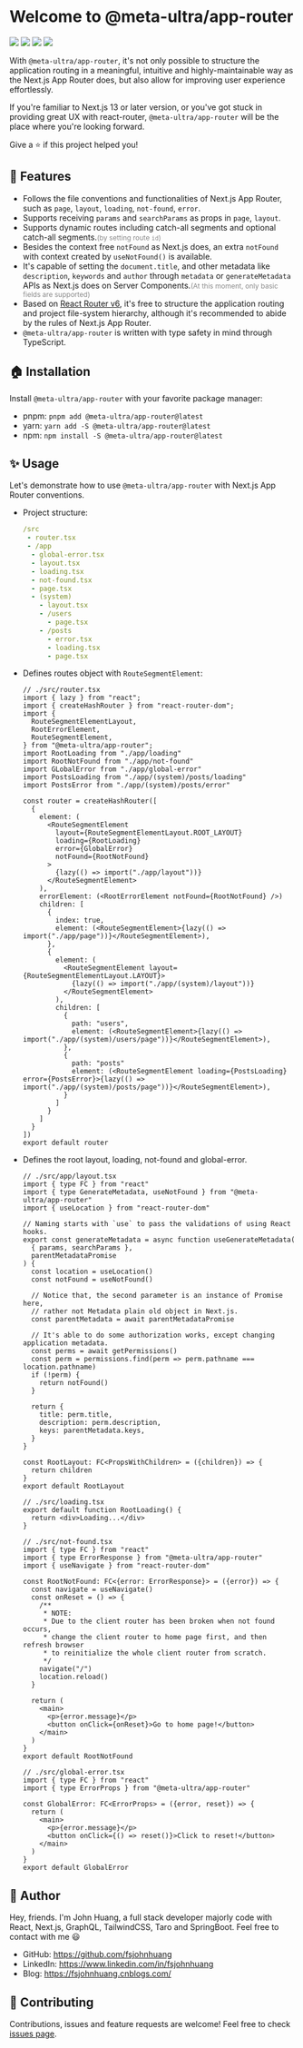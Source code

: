 # Welcome to @meta-ultra/app-router

<div>
  <img style="display:inline;" src="https://img.shields.io/github/package-json/v/meta-ultra/app-router?filename=packages%2Fapp-router%2Fpackage.json">
  <img style="display:inline;" src="https://img.shields.io/bundlephobia/min/%40meta-ultra/app-router">
  <img style="display:inline;" src="https://img.shields.io/bundlejs/size/%40meta-ultra/app-router">
  <img style="display:inline;" src="https://img.shields.io/github/license/meta-ultra/app-router">
</div>

With `@meta-ultra/app-router`, it's not only possible to structure the application routing in a meaningful, intuitive and highly-maintainable way as the Next.js App Router does, but also allow for improving user experience effortlessly.

If you're familiar to Next.js 13 or later version, or you've got stuck in providing great UX with react-router, `@meta-ultra/app-router` will be the place where you're looking forward.

Give a ⭐️ if this project helped you!

## 🌟 Features

- Follows the file conventions and functionalities of Next.js App Router, such as `page`, `layout`, `loading`, `not-found`, `error`.
- Supports receiving `params` and `searchParams` as props in `page`, `layout`.
- Supports dynamic routes including catch-all segments and optional catch-all segments.<span style="font-size: 12px; color: #888;">(by setting route `id`)</span>
- Besides the context free `notFound` as Next.js does, an extra `notFound` with context created by `useNotFound()` is available.
- It's capable of setting the `document.title`, and other metadata like `description`, `keywords` and `author` through `metadata` or `generateMetadata` APIs as Next.js does on Server Components.<span style="font-size: 12px; color: #888;">(At this moment, only basic fields are supported)</span>
- Based on [React Router v6](https://reactrouter.com/), it's free to structure the application routing and project file-system hierarchy, although it's recommended to abide by the rules of Next.js App Router.
- `@meta-ultra/app-router` is written with type safety in mind through TypeScript.

## 🏠 Installation

Install `@meta-ultra/app-router` with your favorite package manager:

- pnpm: `pnpm add @meta-ultra/app-router@latest`
- yarn: `yarn add -S @meta-ultra/app-router@latest`
- npm: `npm install -S @meta-ultra/app-router@latest`

## ✨ Usage

Let's demonstrate how to use `@meta-ultra/app-router` with Next.js App Router conventions.

- Project structure:

  ```yaml
  /src
   - router.tsx
   - /app
    - global-error.tsx
    - layout.tsx
    - loading.tsx
    - not-found.tsx
    - page.tsx
    - (system)
      - layout.tsx
      - /users
        - page.tsx
      - /posts
        - error.tsx
        - loading.tsx
        - page.tsx
  ```

- Defines routes object with `RouteSegmentElement`:

  ```tsx
  // ./src/router.tsx
  import { lazy } from "react";
  import { createHashRouter } from "react-router-dom";
  import {
    RouteSegmentElementLayout,
    RootErrorElement,
    RouteSegmentElement,
  } from "@meta-ultra/app-router";
  import RootLoading from "./app/loading"
  import RootNotFound from "./app/not-found"
  import GLobalError from "./app/global-error"
  import PostsLoading from "./app/(system)/posts/loading"
  import PostsError from "./app/(system)/posts/error"

  const router = createHashRouter([
    {
      element: (
        <RouteSegmentElement 
          layout={RouteSegmentElementLayout.ROOT_LAYOUT} 
          loading={RootLoading} 
          error={GlobalError}
          notFound={RootNotFound}
        >
          {lazy(() => import("./app/layout"))}
        </RouteSegmentElement>
      ),
      errorElement: (<RootErrorElement notFound={RootNotFound} />)
      children: [
        {
          index: true,
          element: (<RouteSegmentElement>{lazy(() => import("./app/page"))}</RouteSegmentElement>),
        },
        {
          element: (
            <RouteSegmentElement layout={RouteSegmentElementLayout.LAYOUT}>
              {lazy(() => import("./app/(system)/layout"))}
            </RouteSegmentElement>
          ),
          children: [
            {
              path: "users",
              element: (<RouteSegmentElement>{lazy(() => import("./app/(system)/users/page"))}</RouteSegmentElement>),
            },
            {
              path: "posts"
              element: (<RouteSegmentElement loading={PostsLoading} error={PostsError}>{lazy(() => import("./app/(system)/posts/page"))}</RouteSegmentElement>),
            }
          ]
        }
      ]
    }
  ])
  export default router
  ```

- Defines the root layout, loading, not-found and global-error.

  ```tsx
  // ./src/app/layout.tsx
  import { type FC } from "react"
  import { type GenerateMetadata, useNotFound } from "@meta-ultra/app-router"
  import { useLocation } from "react-router-dom"

  // Naming starts with `use` to pass the validations of using React hooks.
  export const generateMetadata = async function useGenerateMetadata(
    { params, searchParams }, 
    parentMetadataPromise
  ) {
    const location = useLocation()
    const notFound = useNotFound()

    // Notice that, the second parameter is an instance of Promise here, 
    // rather not Metadata plain old object in Next.js.
    const parentMetadata = await parentMetadataPromise

    // It's able to do some authorization works, except changing application metadata.
    const perms = await getPermissions()
    const perm = permissions.find(perm => perm.pathname === location.pathname)
    if (!perm) {
      return notFound()
    }

    return {
      title: perm.title,
      description: perm.description,
      keys: parentMetadata.keys,
    }
  } 

  const RootLayout: FC<PropsWithChildren> = ({children}) => {
    return children
  }
  export default RootLayout

  // ./src/loading.tsx
  export default function RootLoading() {
    return <div>Loading...</div>
  }

  // ./src/not-found.tsx
  import { type FC } from "react"
  import { type ErrorResponse } from "@meta-ultra/app-router"
  import { useNavigate } from "react-router-dom"

  const RootNotFound: FC<{error: ErrorResponse}> = ({error}) => {
    const navigate = useNavigate()
    const onReset = () => {
      /**
       * NOTE:
       * Due to the client router has been broken when not found occurs,
       * change the client router to home page first, and then refresh browser 
       * to reinitialize the whole client router from scratch.
       */ 
      navigate("/")
      location.reload()
    }

    return (
      <main>
        <p>{error.message}</p>
        <button onClick={onReset}>Go to home page!</button>
      </main>
    )
  }
  export default RootNotFound

  // ./src/global-error.tsx
  import { type FC } from "react"
  import { type ErrorProps } from "@meta-ultra/app-router"

  const GlobalError: FC<ErrorProps> = ({error, reset}) => {
    return (
      <main>
        <p>{error.message}</p>
        <button onClick={() => reset()}>Click to reset!</button>
      </main>
    )
  }
  export default GlobalError
  ```

## 👶 Author

Hey, friends. I'm John Huang, a full stack developer majorly code with React, Next.js, GraphQL, TailwindCSS, Taro and SpringBoot. Feel free to contact with me 😃

- GitHub: <https://github.com/fsjohnhuang>
- LinkedIn: <https://www.linkedin.com/in/fsjohnhuang>
- Blog: <https://fsjohnhuang.cnblogs.com/>

## 🤝 Contributing

Contributions, issues and feature requests are welcome!
Feel free to check [issues page](https://github.com/meta-ultra/app-router/issues).
